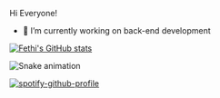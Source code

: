   Hi Everyone!

- 🔭 I’m currently working on back-end development

[![Fethi's GitHub stats](https://github-readme-stats.vercel.app/api?username=Fthictn&show_icons=true&bg_color=0d1117&text_color=ffffff)](https://github.com/Fthictn/github-readme-stats)

![Snake animation](https://github.com/thepiyushmalhotra/thepiyushmalhotra/blob/output/github-contribution-grid-snake.svg)

<!--[![spotify-github-profile](https://spotify-github-profile.vercel.app/api/view?uid=asd.opr&cover_image=true&theme=default&show_offline=false)](https://github.com/kittinan/spotify-github-profile)
-->

[![spotify-github-profile](https://spotify-github-profile.vercel.app/api/view?uid=asd.opr&cover_image=false&theme=default&show_offline=false&bar_color=000000&bar_color_cover=false)](https://spotify-github-profile.vercel.app/api/view?uid=asd.opr&redirect=true)
